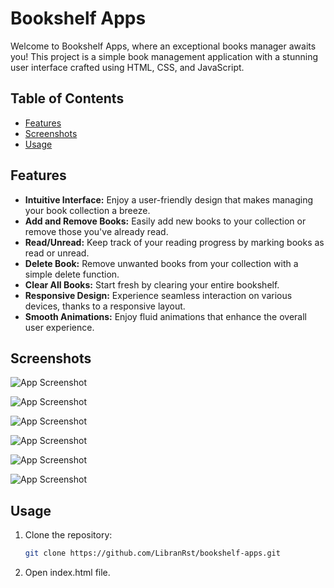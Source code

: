 # Bookshelf Apps

Welcome to Bookshelf Apps, where an exceptional books manager awaits you! This project is a simple book management application with a stunning user interface crafted using HTML, CSS, and JavaScript.

## Table of Contents

- [Features](#features)
- [Screenshots](#screenshots)
- [Usage](#usage)

## Features

- **Intuitive Interface:** Enjoy a user-friendly design that makes managing your book collection a breeze.
- **Add and Remove Books:** Easily add new books to your collection or remove those you've already read.
- **Read/Unread:** Keep track of your reading progress by marking books as read or unread.
- **Delete Book:** Remove unwanted books from your collection with a simple delete function.
- **Clear All Books:** Start fresh by clearing your entire bookshelf.
- **Responsive Design:** Experience seamless interaction on various devices, thanks to a responsive layout.
- **Smooth Animations:** Enjoy fluid animations that enhance the overall user experience.

## Screenshots

![App Screenshot](https://iili.io/JnC1RHl.png)

![App Screenshot](https://iili.io/JnC1EKb.png)

![App Screenshot](https://iili.io/JnC1hOB.png)

![App Screenshot](https://iili.io/JnC1Nx1.png)

![App Screenshot](https://iili.io/JnC1eig.png)

![App Screenshot](https://iili.io/JnC1SUv.png)

## Usage

1. Clone the repository:

   ```bash
   git clone https://github.com/LibranRst/bookshelf-apps.git
   ```
2. Open index.html file.


